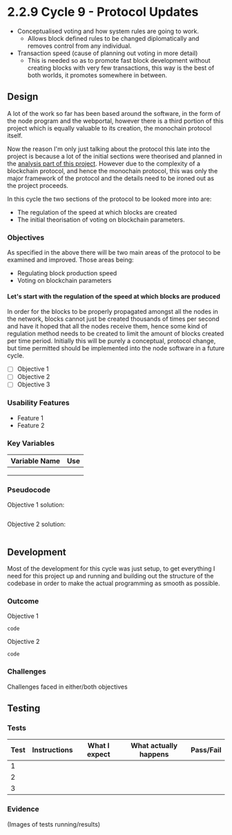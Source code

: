 # 2.2.9 Cycle 9 - Protocol Updates

* Conceptualised voting and how system rules are going to work.
  * Allows block defined rules to be changed diplomatically and removes control from any individual.
* Transaction speed (cause of planning out voting in more detail)
  * This is needed so as to promote fast block development without creating blocks with very few transactions, this way is the best of both worlds, it promotes somewhere in between.

## Design

A lot of the work so far has been based around the software, in the form of the node program and the webportal, however there is a third portion of this project which is equally valuable to its creation, the monochain protocol itself.

Now the reason I'm only just talking about the protocol this late into the project is because a lot of the initial sections were theorised and planned in the [analysis part of this project](broken-reference). However due to the complexity of a blockchain protocol, and hence the monochain protocol, this was only the major framework of the protocol and the details need to be ironed out as the project proceeds.&#x20;

In this cycle the two sections of the protocol to be looked more into are:

* The regulation of the speed at which blocks are created
* The initial theorisation of voting on blockchain parameters.

### Objectives

As specified in the above there will be two main areas of the protocol to be examined and improved. Those areas being:

* Regulating block production speed
* Voting on blockchain parameters

#### Let's start with the regulation of the speed at which blocks are produced

In order for the blocks to be properly propagated amongst all the nodes in the network, blocks cannot just be created thousands of times per second and have it hoped that all the nodes receive them, hence some kind of regulation method needs to be created to limit the amount of blocks created per time period. Initially this will be purely a conceptual, protocol change, but time permitted should be implemented into the node software in a future cycle.

* [ ] Objective 1
* [ ] Objective 2
* [ ] Objective 3

### Usability Features

* Feature 1
* Feature 2

### Key Variables

| Variable Name | Use |
| ------------- | --- |
|               |     |
|               |     |
|               |     |

### Pseudocode

Objective 1 solution:

```
```

Objective 2 solution:

```
```

## Development

Most of the development for this cycle was just setup, to get everything I need for this project up and running and building out the structure of the codebase in order to make the actual programming as smooth as possible.

### Outcome

Objective 1

```
code
```

Objective 2

```
code
```

### Challenges

Challenges faced in either/both objectives

## Testing

### Tests

| Test | Instructions | What I expect | What actually happens | Pass/Fail |
| ---- | ------------ | ------------- | --------------------- | --------- |
| 1    |              |               |                       |           |
| 2    |              |               |                       |           |
| 3    |              |               |                       |           |

### Evidence

(Images of tests running/results)
